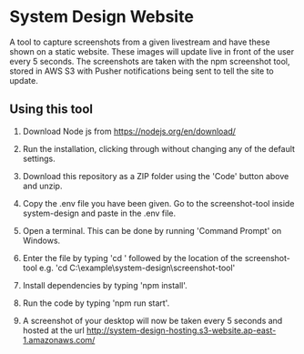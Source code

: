 # System Design Website

A tool to capture screenshots from a given livestream and have these shown on a static website. These images will update live in front of the user every 5 seconds. The screenshots are taken with the npm screenshot tool, stored in AWS S3 with Pusher notifications being sent to tell the site to update.

## Using this tool

1. Download Node js from https://nodejs.org/en/download/

2. Run the installation, clicking through without changing any of the default settings.

3. Download this repository as a ZIP folder using the 'Code' button above and unzip.

4. Copy the .env file you have been given. Go to the screenshot-tool inside system-design and paste in the .env file.

5. Open a terminal. This can be done by running 'Command Prompt' on Windows.

6. Enter the file by typing 'cd ' followed by the location of the screenshot-tool e.g. 'cd C:\example\system-design\screenshot-tool'

7. Install dependencies by typing 'npm install'.

8. Run the code by typing 'npm run start'.

9. A screenshot of your desktop will now be taken every 5 seconds and hosted at the url http://system-design-hosting.s3-website.ap-east-1.amazonaws.com/

